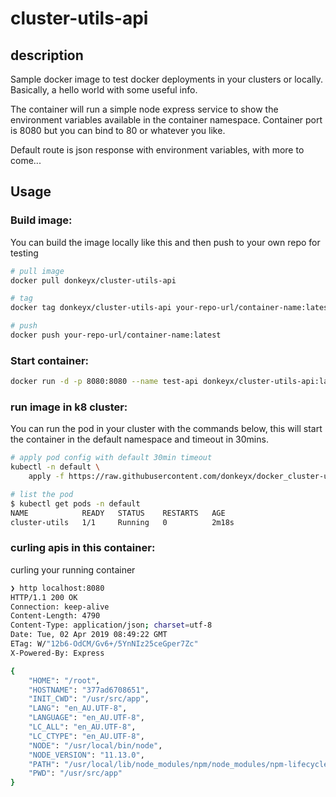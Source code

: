 # cluster-utils-api

## description

Sample docker image to test docker deployments in your clusters or locally. Basically, a hello world with some useful info.

The container will run a simple node express service to show the environment variables available in the container namespace. Container port is 8080 but you can bind to 80 or whatever you like.

Default route is json response with environment variables, with more to come...

## Usage

### Build image:

You can build the image locally like this and then push to your own repo for testing

```bash
# pull image
docker pull donkeyx/cluster-utils-api

# tag
docker tag donkeyx/cluster-utils-api your-repo-url/container-name:latest

# push
docker push your-repo-url/container-name:latest
```

### Start container:

```bash
docker run -d -p 8080:8080 --name test-api donkeyx/cluster-utils-api:latest
```

### run image in k8 cluster:

You can run the pod in your cluster with the commands below, this will start the container
in the default namespace and timeout in 30mins.
```bash
# apply pod config with default 30min timeout
kubectl -n default \
    apply -f https://raw.githubusercontent.com/donkeyx/docker_cluster-utils/master/k8s-cluter-utils.yml

# list the pod
$ kubectl get pods -n default
NAME            READY   STATUS    RESTARTS   AGE
cluster-utils   1/1     Running   0          2m18s
```

### curling apis in this container:

curling your running container

```bash
❯ http localhost:8080
HTTP/1.1 200 OK
Connection: keep-alive
Content-Length: 4790
Content-Type: application/json; charset=utf-8
Date: Tue, 02 Apr 2019 08:49:22 GMT
ETag: W/"12b6-OdCM/Gv6+/5YnNIz25ceGper7Zc"
X-Powered-By: Express

{
    "HOME": "/root",
    "HOSTNAME": "377ad6708651",
    "INIT_CWD": "/usr/src/app",
    "LANG": "en_AU.UTF-8",
    "LANGUAGE": "en_AU.UTF-8",
    "LC_ALL": "en_AU.UTF-8",
    "LC_CTYPE": "en_AU.UTF-8",
    "NODE": "/usr/local/bin/node",
    "NODE_VERSION": "11.13.0",
    "PATH": "/usr/local/lib/node_modules/npm/node_modules/npm-lifecycle/node-gyp-bin:/usr/src/app/node_modules/.bin:/usr/local/sbin:/usr/local/bin:/usr/sbin:/usr/bin:/sbin:/bin",
    "PWD": "/usr/src/app"
}
```

